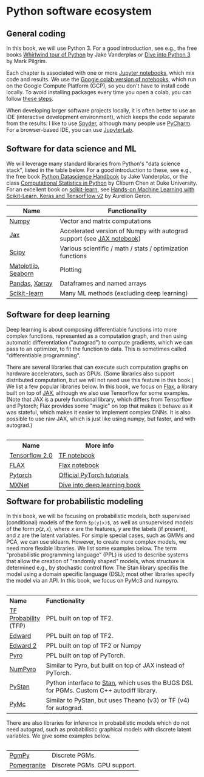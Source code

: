 # Python software ecosystem

## General coding

In this book, we will use Python 3.
For a good introduction, see e.g., the free books [Whirlwind tour of Python](https://github.com/jakevdp/WhirlwindTourOfPython)  by Jake Vanderplas or [Dive into Python 3](https://www.diveinto.org/python3/table-of-contents.html) by Mark Pilgrim.

Each chapter is associated with one or more
 <a href="https://jupyter.org/">Jupyter notebooks</a>,
which mix code and results.
We use the [Google colab version of notebooks](https://colab.research.google.com/), which run on the Google Compute Platform (GCP),
so you don't have to install code locally.
To avoid installing packages every time you open a colab,
you can follow [these steps](https://stackoverflow.com/questions/55253498/how-do-i-install-a-library-permanently-in-colab).


When developing larger software projects locally, it is often better to use an 
 IDE (interactive development environment),
 which keeps the code separate from the results.
I like to use 
<a href="https://www.spyder-ide.org">Spyder</a>,
although many people use
<a href="https://www.jetbrains.com/pycharm/">PyCharm</a>.
For a browser-based IDE, you can use
<a href="https://github.com/jupyterlab/jupyterlab">JupyterLab</a>.

## Software for data science and ML

We will leverage many standard libraries from Python's "data science stack", listed in the table below.
For a good introduction to these, see e.g., the free book [Python Datascience Handbook](https://github.com/jakevdp/PythonDataScienceHandbook) by Jake Vanderplas,
or the class [Computational Statistics in Python](http://people.duke.edu/~ccc14/sta-663-2019/)  by Cliburn Chen at Duke University. For an excellent book on [scikit-learn](https://scikit-learn.org/stable/), see [Hands-on Machine Learning with Scikit-Learn, Keras and TensorFlow v2](https://github.com/ageron/handson-ml2) by Aurelion Geron.



| Name | Functionality |
| ---- | ---- | 
| [Numpy](http://www.numpy.org) |  Vector and matrix computations |
| [Jax](http://github.com/google/jax) |  Accelerated version of Numpy with autograd support (see [JAX notebook](https://colab.research.google.com/github/probml/pyprobml/blob/master/notebooks/intro/jax.ipynb)) |
| [Scipy](http://www.scipy.org) | Various scientific / math / stats / optimization functions   |
| [Matplotlib](http://matplotlib.org), [Seaborn](https://seaborn.pydata.org/) | Plotting |
| [Pandas](http://pandas.pydata.org), [Xarray](http://xarray.pydata.org/en/stable/index.html) | Dataframes and named arrays |
| [Scikit-learn](http://scikit-learn.org) | Many ML methods (excluding deep learning) |

         
## Software for deep learning <a class="anchor" id="DL"></a>


Deep learning is about composing differentiable functions into more complex functions, represented as a computation graph, and then using automatic differentiation ("autograd") to compute gradients, which we can pass to an optimizer, to fit the function to data. This is sometimes called "differentiable programming".

There are several libraries that can execute such computation graphs on hardware accelerators, such as GPUs. (Some libraries also support distributed computation, but we will not need use this feature in this book.) We list a few popular libraries below.  In this book, we focus on [Flax](https://github.com/google/flax), a library built on top of [JAX](https://colab.research.google.com/github/probml/pyprobml/blob/master/notebooks/intro/jax.ipynb), although we also use Tensorflow for some examples. (Note that JAX is a purely functional library, which differs from Tensorflow and  Pytorch; Flax provides some "magic" on top that makes it behave as it was stateful, which  makes it easier to implement complex DNNs. It is also possible to use raw JAX, which is just like using numpy, but faster, and with autograd.)  
     
     
 <table align="left">
    <tr>
        <th>Name</th>
      <th>More info</th>
    <tr> 
        <td> <a href="http://www.tensorflow.org">Tensorflow 2.0</a></td>
     <td><a href="https://colab.research.google.com/github/probml/pyprobml/blob/master/notebooks/intro/tf.ipynb">TF notebook</a>
               <tr>
        <td> <a href="https://github.com/google/flax">FLAX</a>
            <td> <a href="https://colab.research.google.com/github/probml/pyprobml/blob/master/notebooks/intro/flax.ipynb"> Flax notebook</a>
    <tr>
        <td> <a href="http://pytorch.org">Pytorch</a>
       <td>
       <a href="https://pytorch.org/tutorials/">Official PyTorch tutorials</a>
              <tr>
        <td> <a href="https://mxnet.apache.org/">MXNet</a>
              <td>
                <a href="http://www.d2l.ai/">  Dive into deep learning book</a>       
</table>
        
## Software for probabilistic modeling <a class="anchor" id="PPL"></a>

In this book, we will be focusing on probabilistic models, both supervised (conditional) models of the form `$p(y|x)$`, as well as unsupervised models of the form $p(z,x)$, where $x$ are the features, $y$ are the labels (if present), and $z$ are the latent variables. For simple special cases, such as GMMs and PCA, we can use sklearn. However, to create more complex models, we need more flexible libraries. We list some examples below.
The term  "probabilistic programming language" (PPL) is used to describe systems that allow the creation of "randomly shaped" models, whos structure is determined e.g., by stochastic control flow.  The Stan library specifiis the model using a domain specific language (DSL); most other libraries specify the model via an API. In this book, we focus on PyMc3 and numpyro.


<table align="left">
<tr>
<th style="text-align:left">Name</th>
<th style="text-align:left" width="400">Functionality</th>
  <tr>
     <td style="text-align:left"> <a href="https://www.tensorflow.org/probability">TF Probability</a> (TFP)
         <td style="text-align:left"> PPL built on top of TF2.
    <tr>
      <td style="text-align:left"> <a href="http://edwardlib.org/">Edward</a> 
         <td style="text-align:left"> PPL built on top of TF2.
          <tr>
 <td style="text-align:left"> <a href="https://github.com/google/edward2">Edward 2</a> 
         <td style="text-align:left"> PPL built on top of TF2 or Numpy
    <tr>
    <td style="text-align:left"> <a href="https://github.com/pyro-ppl/pyro">Pyro</a>
<td  style="text-align:left"> PPL built on top of PyTorch.
<tr>
    <td style="text-align:left"> <a href="https://github.com/pyro-ppl/numpyro">NumPyro</a>
<td style="text-align:left"> Similar to Pyro, but built on top of JAX instead of PyTorch.
<tr>
     <td style="text-align:left"> <a href="https://pystan.readthedocs.io/en/latest/">PyStan</a>
    <td style="text-align:left"> Python interface to <a href="https://mc-stan.org">Stan</a>, which uses the BUGS DSL for PGMs. Custom C++ autodiff library.
              <tr>
     <td style="text-align:left"> <a href="https://docs.pymc.io/">PyMc</a>
         <td style="text-align:left"> Similar to PyStan, but uses Theano (v3) or TF (v4) for autograd.
 </table>


There are also libraries for inference in probabilistic models which do not need autograd, such as probabilistic graphical models with discrete latent variables. We give some examples below.

<table align="left">
 <tr>
     <td style="text-align:left"> <a href="http://pgmpy.org/">PgmPy</a>
         <td style="text-align:left">  Discrete PGMs. 
<tr>            
     <td style="text-align:left"> <a href="https://pomegranate.readthedocs.io/en/latest/index.html">Pomegranite</a>
        <td style="text-align:left"> Discrete PGMs. GPU support.
</table>
          
